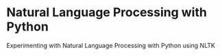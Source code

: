# Natural Language Processing with Python

Experimenting with Natural Language Processing with Python using NLTK
